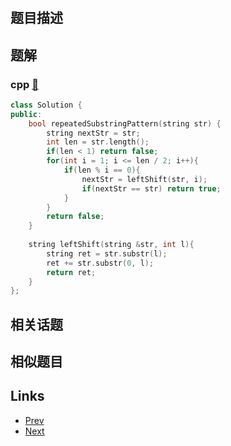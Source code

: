 
# [](https://leetcode-cn.com/problems/repeated-substring-pattern)

## 题目描述



## 题解

### cpp [🔗](repeated-substring-pattern.cpp) 
```cpp
class Solution {
public:
    bool repeatedSubstringPattern(string str) {
        string nextStr = str;
        int len = str.length();
        if(len < 1) return false;
        for(int i = 1; i <= len / 2; i++){
            if(len % i == 0){
                nextStr = leftShift(str, i);
                if(nextStr == str) return true;
            }
        }
        return false;
    }
    
    string leftShift(string &str, int l){
        string ret = str.substr(l);
        ret += str.substr(0, l);
        return ret;
    }
};
```


## 相关话题



## 相似题目



## Links

- [Prev](../assign-cookies/README.md) 
- [Next](../hamming-distance/README.md) 

